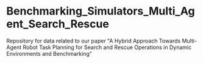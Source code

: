 # Benchmarking_Simulators_Multi_Agent_Search_Rescue
Repository for data related to our paper "A Hybrid Approach Towards Multi-Agent Robot Task Planning for Search and Rescue Operations in Dynamic Environments and Benchmarking"
